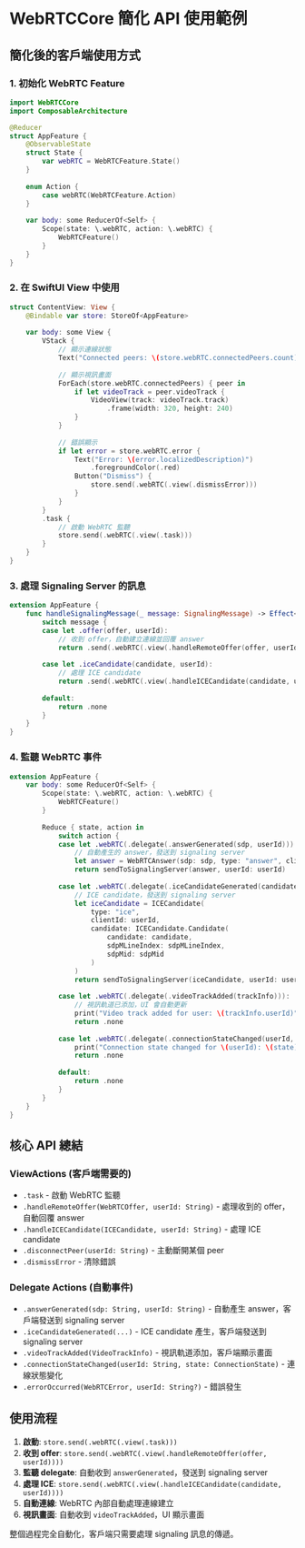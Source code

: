 # WebRTCCore 簡化 API 使用範例

## 簡化後的客戶端使用方式

### 1. 初始化 WebRTC Feature

```swift
import WebRTCCore
import ComposableArchitecture

@Reducer
struct AppFeature {
    @ObservableState
    struct State {
        var webRTC = WebRTCFeature.State()
    }
    
    enum Action {
        case webRTC(WebRTCFeature.Action)
    }
    
    var body: some ReducerOf<Self> {
        Scope(state: \.webRTC, action: \.webRTC) {
            WebRTCFeature()
        }
    }
}
```

### 2. 在 SwiftUI View 中使用

```swift
struct ContentView: View {
    @Bindable var store: StoreOf<AppFeature>
    
    var body: some View {
        VStack {
            // 顯示連線狀態
            Text("Connected peers: \(store.webRTC.connectedPeers.count)")
            
            // 顯示視訊畫面
            ForEach(store.webRTC.connectedPeers) { peer in
                if let videoTrack = peer.videoTrack {
                    VideoView(track: videoTrack.track)
                        .frame(width: 320, height: 240)
                }
            }
            
            // 錯誤顯示
            if let error = store.webRTC.error {
                Text("Error: \(error.localizedDescription)")
                    .foregroundColor(.red)
                Button("Dismiss") {
                    store.send(.webRTC(.view(.dismissError)))
                }
            }
        }
        .task {
            // 啟動 WebRTC 監聽
            store.send(.webRTC(.view(.task)))
        }
    }
}
```

### 3. 處理 Signaling Server 的訊息

```swift
extension AppFeature {
    func handleSignalingMessage(_ message: SignalingMessage) -> Effect<Action> {
        switch message {
        case let .offer(offer, userId):
            // 收到 offer，自動建立連線並回覆 answer
            return .send(.webRTC(.view(.handleRemoteOffer(offer, userId: userId))))
            
        case let .iceCandidate(candidate, userId):
            // 處理 ICE candidate
            return .send(.webRTC(.view(.handleICECandidate(candidate, userId: userId))))
            
        default:
            return .none
        }
    }
}
```

### 4. 監聽 WebRTC 事件

```swift
extension AppFeature {
    var body: some ReducerOf<Self> {
        Scope(state: \.webRTC, action: \.webRTC) {
            WebRTCFeature()
        }
        
        Reduce { state, action in
            switch action {
            case let .webRTC(.delegate(.answerGenerated(sdp, userId))):
                // 自動產生的 answer，發送到 signaling server
                let answer = WebRTCAnswer(sdp: sdp, type: "answer", clientId: userId, videoSource: "")
                return sendToSignalingServer(answer, userId: userId)
                
            case let .webRTC(.delegate(.iceCandidateGenerated(candidate, sdpMLineIndex, sdpMid, userId))):
                // ICE candidate，發送到 signaling server
                let iceCandidate = ICECandidate(
                    type: "ice",
                    clientId: userId,
                    candidate: ICECandidate.Candidate(
                        candidate: candidate,
                        sdpMLineIndex: sdpMLineIndex,
                        sdpMid: sdpMid
                    )
                )
                return sendToSignalingServer(iceCandidate, userId: userId)
                
            case let .webRTC(.delegate(.videoTrackAdded(trackInfo))):
                // 視訊軌道已添加，UI 會自動更新
                print("Video track added for user: \(trackInfo.userId)")
                return .none
                
            case let .webRTC(.delegate(.connectionStateChanged(userId, state))):
                print("Connection state changed for \(userId): \(state)")
                return .none
                
            default:
                return .none
            }
        }
    }
}
```

## 核心 API 總結

### ViewActions (客戶端需要的)
- `.task` - 啟動 WebRTC 監聽
- `.handleRemoteOffer(WebRTCOffer, userId: String)` - 處理收到的 offer，自動回覆 answer
- `.handleICECandidate(ICECandidate, userId: String)` - 處理 ICE candidate
- `.disconnectPeer(userId: String)` - 主動斷開某個 peer
- `.dismissError` - 清除錯誤

### Delegate Actions (自動事件)
- `.answerGenerated(sdp: String, userId: String)` - 自動產生 answer，客戶端發送到 signaling server
- `.iceCandidateGenerated(...)` - ICE candidate 產生，客戶端發送到 signaling server
- `.videoTrackAdded(VideoTrackInfo)` - 視訊軌道添加，客戶端顯示畫面
- `.connectionStateChanged(userId: String, state: ConnectionState)` - 連線狀態變化
- `.errorOccurred(WebRTCError, userId: String?)` - 錯誤發生

## 使用流程

1. **啟動**: `store.send(.webRTC(.view(.task)))`
2. **收到 offer**: `store.send(.webRTC(.view(.handleRemoteOffer(offer, userId))))`
3. **監聽 delegate**: 自動收到 `answerGenerated`，發送到 signaling server
4. **處理 ICE**: `store.send(.webRTC(.view(.handleICECandidate(candidate, userId))))`
5. **自動連線**: WebRTC 內部自動處理連線建立
6. **視訊畫面**: 自動收到 `videoTrackAdded`，UI 顯示畫面

整個過程完全自動化，客戶端只需要處理 signaling 訊息的傳遞。